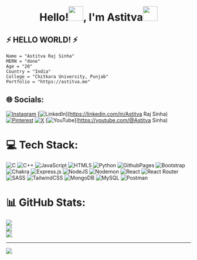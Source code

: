 <h1 align="center">Hello!<img src="https://raw.githubusercontent.com/MartinHeinz/MartinHeinz/master/wave.gif" width="40px" height="40px">, I'm Astitva<img width="40px" height="40px" src="https://media.giphy.com/media/WUlplcMpOCEmTGBtBW/giphy.gif"></h1>

## ⚡ HELLO WORLD! ⚡
```
Name = "Astitva Raj Sinha"
MERN = "done"
Age = "20"
Country = "India"
College = "Chitkara University, Punjab"
Portfolio = "https://astitva.me"

```
## 🌐 Socials:
[![Instagram](https://img.shields.io/badge/Instagram-%23E4405F.svg?logo=Instagram&logoColor=white)](https://instagram.com/astitvarajsinha) [![LinkedIn](https://img.shields.io/badge/LinkedIn-%230077B5.svg?logo=linkedin&logoColor=white)](https://linkedin.com/in/Astitva Raj Sinha) [![Pinterest](https://img.shields.io/badge/Pinterest-%23E60023.svg?logo=Pinterest&logoColor=white)](https://pinterest.com/astitvaraj870) [![X](https://img.shields.io/badge/X-black.svg?logo=X&logoColor=white)](https://x.com/RajSinhahaha) [![YouTube](https://img.shields.io/badge/YouTube-%23FF0000.svg?logo=YouTube&logoColor=white)](https://youtube.com/@Astitva Sinha) 

# 💻 Tech Stack:
![C](https://img.shields.io/badge/c-%2300599C.svg?style=for-the-badge&logo=c&logoColor=white) ![C++](https://img.shields.io/badge/c++-%2300599C.svg?style=for-the-badge&logo=c%2B%2B&logoColor=white) ![JavaScript](https://img.shields.io/badge/javascript-%23323330.svg?style=for-the-badge&logo=javascript&logoColor=%23F7DF1E) ![HTML5](https://img.shields.io/badge/html5-%23E34F26.svg?style=for-the-badge&logo=html5&logoColor=white) ![Python](https://img.shields.io/badge/python-3670A0?style=for-the-badge&logo=python&logoColor=ffdd54) ![GithubPages](https://img.shields.io/badge/github%20pages-121013?style=for-the-badge&logo=github&logoColor=white) ![Bootstrap](https://img.shields.io/badge/bootstrap-%238511FA.svg?style=for-the-badge&logo=bootstrap&logoColor=white) ![Chakra](https://img.shields.io/badge/chakra-%234ED1C5.svg?style=for-the-badge&logo=chakraui&logoColor=white) ![Express.js](https://img.shields.io/badge/express.js-%23404d59.svg?style=for-the-badge&logo=express&logoColor=%2361DAFB) ![NodeJS](https://img.shields.io/badge/node.js-6DA55F?style=for-the-badge&logo=node.js&logoColor=white) ![Nodemon](https://img.shields.io/badge/NODEMON-%23323330.svg?style=for-the-badge&logo=nodemon&logoColor=%BBDEAD) ![React](https://img.shields.io/badge/react-%2320232a.svg?style=for-the-badge&logo=react&logoColor=%2361DAFB) ![React Router](https://img.shields.io/badge/React_Router-CA4245?style=for-the-badge&logo=react-router&logoColor=white) ![SASS](https://img.shields.io/badge/SASS-hotpink.svg?style=for-the-badge&logo=SASS&logoColor=white) ![TailwindCSS](https://img.shields.io/badge/tailwindcss-%2338B2AC.svg?style=for-the-badge&logo=tailwind-css&logoColor=white) ![MongoDB](https://img.shields.io/badge/MongoDB-%234ea94b.svg?style=for-the-badge&logo=mongodb&logoColor=white) ![MySQL](https://img.shields.io/badge/mysql-%2300000f.svg?style=for-the-badge&logo=mysql&logoColor=white) ![Postman](https://img.shields.io/badge/Postman-FF6C37?style=for-the-badge&logo=postman&logoColor=white)
# 📊 GitHub Stats:
![](https://github-readme-stats.vercel.app/api?username=AstitvaRajSinha&theme=dark&hide_border=false&include_all_commits=false&count_private=false)<br/>
![](https://github-readme-streak-stats.herokuapp.com/?user=AstitvaRajSinha&theme=dark&hide_border=false)<br/>
![](https://github-readme-stats.vercel.app/api/top-langs/?username=AstitvaRajSinha&theme=dark&hide_border=false&include_all_commits=false&count_private=false&layout=compact)

---
[![](https://visitcount.itsvg.in/api?id=AstitvaRajSinha&icon=0&color=0)](https://visitcount.itsvg.in)

<!-- Proudly created with GPRM ( https://gprm.itsvg.in ) -->
